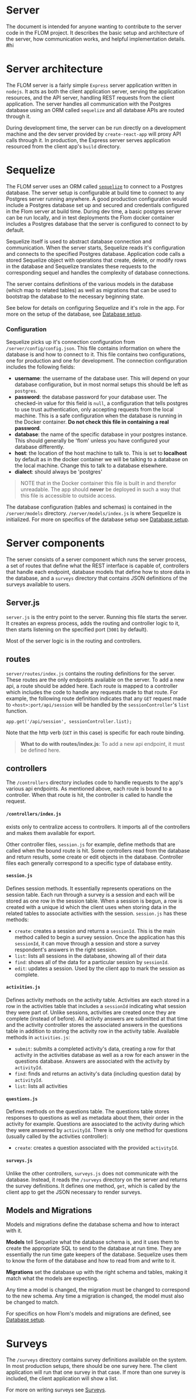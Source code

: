 # Server

The document is intended for anyone wanting to contribute to the server code in the FLOM project.
It describes the basic setup and architecture of the server, how communication works, and helpful implementation details.
#hi
# Server architecture
The FLOM server is a fairly simple `Express` server application written in `nodejs`.
It acts as both the client application server, serving the application resources, and the API server, handling REST requests from the client application. 
The server handles all communication with the Postgres database using an ORM called `sequelize` and all database APIs are routed through it.

During development time, the server can be run directly on a development machine and the dev server provided by `create-react-app` will proxy API calls through it.
In production, the Express server serves application resourced from the client app's `build` directory.

# Sequelize
The FLOM server uses an ORM called [`sequelize`](http://docs.sequelizejs.com/) to connect to a Postgres database.
The server setup is configurable at build time to connect to any Postgres server running anywhere. 
A good production configuration would include a Postgres database set up and secured and credentials configured in the Flom server at build time.
During dev time, a basic postgres server can be run locally, and in test deployments the Flom docker container includes a Postgres database that the server is configured to connect to by default.

Sequelize itself is used to abstract database connection and communication. 
When the server starts, Sequelize reads it's configuration and connects to the specified Postgres database. 
Application code calls a stored Sequelize object with operations that create, delete, or modify rows in the database and Sequelize translates these requests to the corresponding sequel and handles the complexity of database connections.

The server contains definitions of the various models in the database (which map to related tables) as well as migrations that can be used to bootstrap the database to the necessary beginning state. 

See below for details on configuring Sequelize and it's role in the app. For more on the setup of the database, see [Database setup](database.md).

### Configuration
Sequelize picks up it's connection configuration from `/server/config/config.json`. 
This file contains information on where the database is and how to connect to it.
 This file contains two configurations, one for production and one for development. 
The connection configuration includes the following fields:
* **username**: the username of the database user. This will depend on your database configuration, but in most normal setups this should be left as `postgres`.
* **password**: the database password for your database user. The checked-in value for this field is `null`, a configuration that tells postgres to use trust authentication, only accepting requests from the local machine. This is a safe configuration when the database is running in the Docker container. **Do not check this file in containing a real password**.
* **database**: the name of the specific database in your postgres instance. This should generally be 'flom' unless you have configured your database differently.
* **host**: the location of the host machine to talk to. This is set to **localhost** by default as in the docker container we will be talking to a database on the local machine. 
Change this to talk to a database elsewhere.
* **dialect**: should always be 'postgres'

>NOTE that in the Docker container this file is built in and therefor unreadable. 
The app should **never** be deployed in such a way that this file is accessible to outside access.

The database configuration (tables and schemas) is contained in the `/server/models` directory. `/server/models/index.js` is where Sequelize is initialized. For more on specifics of the database setup see [Database setup](database.md).

# Server components
The server consists of a server component which runs the server process, a set of routes that define what the REST interface is capable of, controllers that handle each endpoint, database models that define how to store data in the database, and a `surveys` directory that contains JSON definitions of the surveys available to users.

## Server.js 
`server.js` is the entry point to the server.
Running this file starts the server.
It creates an express process, adds the routing and controller logic to it, then starts listening on the specified port (`3001` by default). 

Most of the server logic is in the routing and controllers.

## routes
`server/routes/index.js` contains the routing definitions for the server. 
These routes are the only endpoints available on the server. 
To add a new api, a route should be added here.
Each route is mapped to a controller which includes the code to handle any requests made to that route. 
For example, the following route definition indicates that any `GET` request made to `<host>:port/api/session` will be handled by the `sessionController`'s `list` function.
```
app.get('/api/session', sessionController.list);
```
Note that the http verb (`GET` in this case) is specific for each route binding. 

>**What to do with routes/index.js**: To add a new api endpoint, it must be defined here.

## controllers
The `/controllers` directory includes code to handle requests to the app's various api endpoints. 
As mentioned above, each route is bound to a controller. 
When that route is hit, the controller is called to handle the request.

#### `/controllers/index.js` 
exists only to centralize access to controllers.
It imports all of the controllers and makes them available for export.

Other controller files, `session.js` for example, define methods that are called when the bound route is hit.
Some controllers read from the database and return results, some create or edit objects in the database.
Controller files each generally correspond to a specific type of database entity.

#### `session.js`
Defines session methods.
It essentially represents operations on the session table.
Each run through a survey is a session and each will be stored as one row in the session table.
When a session is begun, a row is created with a unique id which the client uses when storing data in the related tables to associate activities with the session.
`session.js` has these methods:
* `create`: creates a session and returns a `sessionId`. 
This is the main method called to begin a survey session.
Once the application has this `sessionId`, it can move through a session and store a survey respondent's answers in the right session.
* `list`: lists all sessions in the database, showing all of their data
* `find`: shows all of the data for a particular session by `sessionId`.
* `edit`: updates a session. Used by the client app to mark the session as complete.

#### `activities.js`
Defines activity methods on the activity table.
Activities are each stored in a row in the activities table that includes a `sessionId` indicating what session they were part of. 
Unlike sessions, activities are created once they are complete (instead of before).
All activity answers are submitted at that time and the activity controller stores the associated answers in the questions table in addition to storing the activity row in the activity table.
Available methods in `activities.js`:
* `submit`: submits a completed activity's data, creating a row for that activity in the activities database as well as a row for each answer in the questions database. 
Answers are associated with the activity by `activityId`. 
* `find`: finds and returns an activity's data (including question data) by `activityId`.
* `list`: lists all activities

#### `questions.js`
Defines methods on the questions table.
The questions table stores responses to questions as well as metadata about them, their order in the activity for example. 
Questions are associated to the activity during which they were answered by `activityId`.
There is only one method for questions (usually called by the activities controller):
* `create`: creates a question associated with the provided `activityId`. 

#### `surveys.js` 
Unlike the other controllers, `surveys.js` does not communicate with the database. 
Instead, it reads the `/surveys` directory on the server and returns the survey definitions. 
It defines one method, `get`, which is called by the client app to get the JSON necessary to render surveys.

## Models and Migrations
Models and migrations define the database schema and how to interact with it.

**Models** tell Sequelize what the database schema is, and it uses them to create the appropriate SQL to send to the database at run time. 
They are essentially the run time gate keepers of the database.
Sequelize uses them to know the form of the database and how to read from and write to it.

**Migrations** set the database up with the right schema and tables, making it match what the models are expecting.

Any time a model is changed, the migration must be changed to correspond to the new schema. Any time a migration is changed, the model must also be changed to match.

For specifics on how Flom's models and migrations are defined, see [Database setup](database.md).

# Surveys
The `/surveys` directory contains survey definitions available on the system. In most production setups, there should be one survey here. 
The client application will run that one survey in that case.
If more than one survey is included, the client application will show a list.

For more on writing surveys see [Surveys](surveys.md).